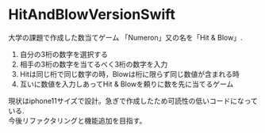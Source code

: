 # HitAndBlowVersionSwift
大学の課題で作成した数当てゲーム 「Numeron」又の名を「Hit & Blow」.  
1. 自分の3桁の数字を選択する
2. 相手の3桁の数字を当てるべく3桁の数字を入力
3. Hitは同じ桁で同じ数字の時，Blowは桁に限らず同じ数値が含まれる時
4. 互いに数値を入力しあってHit & Blowを頼りに数を先に当てるゲーム

現状はiphone11サイズで設計。急ぎで作成したため可読性の低いコードになっている.  
今後リファクタリングと機能追加を目指す。
